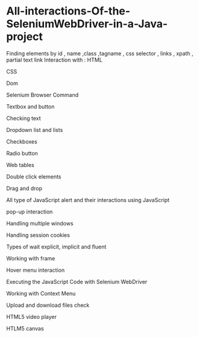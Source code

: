# All-interactions-Of-the-SeleniumWebDriver-in-a-Java-project
Finding elements by id , name ,class ,tagname , css selector , links , xpath  , partial text link
Interaction with :
HTML

CSS

Dom

Selenium Browser Command 

Textbox and button 

Checking text

Dropdown list and lists

Checkboxes

Radio button

Web tables

Double click elements

Drag and drop

All type of JavaScript alert and their interactions using JavaScript 

pop-up interaction

Handling multiple windows

Handling session cookies

Types of wait explicit, implicit and fluent

Working with frame 

Hover menu interaction

Executing the JavaScript Code with Selenium WebDriver

Working with Context Menu

Upload and download files check

HTML5 video player

HTLM5 canvas

